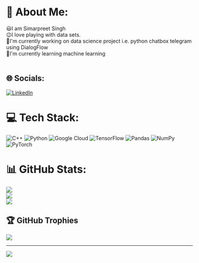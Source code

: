# 💫 About Me:
😃I am Simarpreet Singh<br>😉I love playing with data sets.<br>📍I'm currently working on data science project i.e. python chatbox telegram using  DialogFlow<br>📐I'm currently learning machine learning <br><br> 


## 🌐 Socials:
[![LinkedIn](https://img.shields.io/badge/LinkedIn-%230077B5.svg?logo=linkedin&logoColor=white)](https://linkedin.com/in/https://www.linkedin.com/in/simar-dhami-8b77a5215/) 

# 💻 Tech Stack:
![C++](https://img.shields.io/badge/c-%2300599C.svg?style=for-the-badge&logo=c&logoColor=white) ![Python](https://img.shields.io/badge/python-3670A0?style=for-the-badge&logo=python&logoColor=ffdd54) ![Google Cloud](https://img.shields.io/badge/Google%20Cloud-%234285F4.svg?style=for-the-badge&logo=google-cloud&logoColor=white) ![TensorFlow](https://img.shields.io/badge/TensorFlow-%23FF6F00.svg?style=for-the-badge&logo=TensorFlow&logoColor=white) ![Pandas](https://img.shields.io/badge/pandas-%23150458.svg?style=for-the-badge&logo=pandas&logoColor=white) ![NumPy](https://img.shields.io/badge/numpy-%23013243.svg?style=for-the-badge&logo=numpy&logoColor=white) ![PyTorch](https://img.shields.io/badge/PyTorch-%23EE4C2C.svg?style=for-the-badge&logo=PyTorch&logoColor=white)
# 📊 GitHub Stats:
![](https://github-readme-stats.vercel.app/api?username=SimarDhami&theme=algolia&hide_border=false&include_all_commits=false&count_private=false)<br/>
![](https://github-readme-streak-stats.herokuapp.com/?user=SimarDhami&theme=algolia&hide_border=false)<br/>
![](https://github-readme-stats.vercel.app/api/top-langs/?username=SimarDhami&theme=algolia&hide_border=false&include_all_commits=false&count_private=false&layout=compact)

## 🏆 GitHub Trophies
![](https://github-profile-trophy.vercel.app/?username=SimarDhami&theme=radical&no-frame=false&no-bg=true&margin-w=4)

---
[![](https://visitcount.itsvg.in/api?id=SimarDhami&icon=0&color=0)](https://visitcount.itsvg.in)

<!-- Proudly created with GPRM ( https://gprm.itsvg.in ) -->
